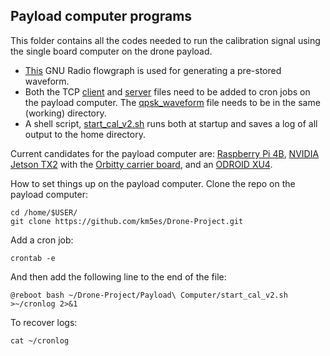 ## Payload computer programs
This folder contains all the codes needed to run the calibration signal using the single board computer on the drone payload.
* [This](drone_pulse_tx_single_pol_save_file.grc) GNU Radio flowgraph is used for generating a pre-stored waveform.
* Both the TCP [client](gr_cal_tcp_loopback_client.py) and [server](cal_sequence_tcp_server.py) files need to be added to cron jobs on the payload computer. The [qpsk_waveform](qpsk_Waveform) file needs to be in the same (working) directory.
* A shell script, [start_cal_v2.sh](start_cal_v2.sh) runs both at startup and saves a log of all output to the home directory.

Current candidates for the payload computer are: [Raspberry Pi 4B](https://www.raspberrypi.org/products/raspberry-pi-4-model-b/), [NVIDIA Jetson TX2](https://developer.nvidia.com/embedded/jetson-tx2) with the [Orbitty carrier board](http://connecttech.com/product/orbitty-carrier-for-nvidia-jetson-tx2-tx1/), and an [ODROID XU4](https://www.hardkernel.com/shop/odroid-xu4-special-price/).

How to set things up on the payload computer. Clone the repo on the payload computer:
```
cd /home/$USER/
git clone https://github.com/km5es/Drone-Project.git
```
Add a cron job:
```
crontab -e
```
And then add the following line to the end of the file:
```
@reboot bash ~/Drone-Project/Payload\ Computer/start_cal_v2.sh >~/cronlog 2>&1
```
To recover logs:
```
cat ~/cronlog
```